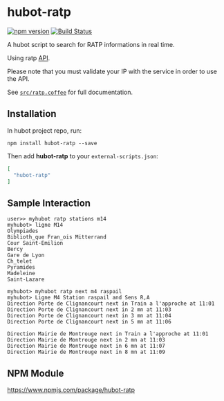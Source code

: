 # hubot-ratp

[![npm version](https://badge.fury.io/js/hubot-ratp.svg)](https://badge.fury.io/js/hubot-ratp) [![Build Status](https://travis-ci.org/cristianpb/hubot-ratp.svg?branch=master)](https://travis-ci.org/cristianpb/hubot-ratp)

A hubot script to search for RATP informations in real time. 

Using ratp [API](https://dataratp2.opendatasoft.com/page/temps-reel/).

Please note that you must validate your IP with the service in order to use the API.

See [`src/ratp.coffee`](src/ratp.coffee) for full documentation.

## Installation

In hubot project repo, run:

`npm install hubot-ratp --save`

Then add **hubot-ratp** to your `external-scripts.json`:

```json
[
  "hubot-ratp"
]
```

## Sample Interaction

```
user>> myhubot ratp stations m14
myhubot> ligne M14
Olympiades
Biblioth_que Fran_ois Mitterrand
Cour Saint-Emilion
Bercy
Gare de Lyon
Ch_telet
Pyramides
Madeleine
Saint-Lazare

myhubot> myhubot ratp next m4 raspail
myhubot> Ligne M4 Station raspail and Sens R,A
Direction Porte de Clignancourt next in Train a l'approche at 11:01
Direction Porte de Clignancourt next in 2 mn at 11:03
Direction Porte de Clignancourt next in 3 mn at 11:04
Direction Porte de Clignancourt next in 5 mn at 11:06

Direction Mairie de Montrouge next in Train a l'approche at 11:01
Direction Mairie de Montrouge next in 2 mn at 11:03
Direction Mairie de Montrouge next in 6 mn at 11:07
Direction Mairie de Montrouge next in 8 mn at 11:09
```

## NPM Module

https://www.npmjs.com/package/hubot-ratp
